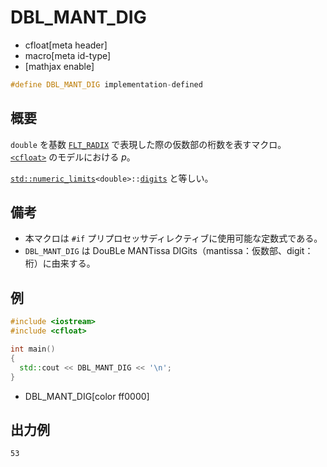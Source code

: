 # DBL_MANT_DIG
* cfloat[meta header]
* macro[meta id-type]
* [mathjax enable]

```cpp
#define DBL_MANT_DIG implementation-defined
```

## 概要
`double` を基数 [`FLT_RADIX`](flt_radix.md) で表現した際の仮数部の桁数を表すマクロ。  
[`<cfloat>`](../cfloat.md) のモデルにおける $p$。

[`std::numeric_limits`](/reference/limits/numeric_limits.md)`<double>::`[`digits`](/reference/limits/numeric_limits/digits.md) と等しい。

## 備考
- 本マクロは `#if` プリプロセッサディレクティブに使用可能な定数式である。
- `DBL_MANT_DIG` は DouBLe MANTissa DIGits（mantissa：仮数部、digit：桁）に由来する。


## 例
```cpp example
#include <iostream>
#include <cfloat>

int main()
{
  std::cout << DBL_MANT_DIG << '\n';
}
```
* DBL_MANT_DIG[color ff0000]

## 出力例
```
53
```
